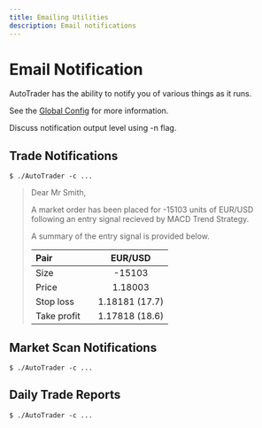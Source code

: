 ```yaml
---
title: Emailing Utilities
description: Email notifications
---
```


# Email Notification

AutoTrader has the ability to notify you of various things as it runs. 

See the [Global Config](configuration#global-config) for more information.


Discuss notification output level using -n flag.



## Trade Notifications

```
$ ./AutoTrader -c ...
```


> Dear Mr Smith,
>
> A market order has been placed for -15103 units of EUR/USD following an entry signal recieved 
> by MACD Trend Strategy.
>
> A summary of the entry signal is provided below.
>
> | Pair        |   | EUR/USD        |
> | :---------- |---|:-------------: |
> | Size        |   |-15103         |
> | Price       |   | 1.18003        |
> | Stop loss   |   | 1.18181 (17.7) |
> | Take profit |   | 1.17818 (18.6) |



## Market Scan Notifications
```
$ ./AutoTrader -c ...
```



## Daily Trade Reports

```
$ ./AutoTrader -c ...
```
















